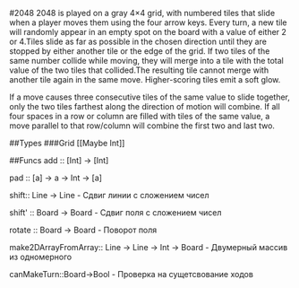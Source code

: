 #2048
2048 is played on a gray 4×4 grid, with numbered tiles that slide when a player 
moves them using the four arrow keys. Every turn, a new tile will randomly appear 
in an empty spot on the board with a value of either 2 or 4.Tiles slide as far as 
possible in the chosen direction until they are stopped by either another tile or the 
edge of the grid. If two tiles of the same number collide while moving, they will merge 
into a tile with the total value of the two tiles that collided.The resulting tile
 cannot merge with another tile again in the same move. Higher-scoring tiles emit a soft
  glow.
  
If a move causes three consecutive tiles of the same value to slide together, only the two tiles farthest along the 
direction of motion will combine. If all four spaces in a row or column are filled with tiles of the same value,
a move parallel to that row/column will combine the first two and last two. 

##Types
###Grid
[[Maybe Int]]


##Funcs
add :: [Int] -> [Int]

pad :: [a] -> a -> Int -> [a]

shift:: Line -> Line - Сдвиг линии с сложением чисел

shift' :: Board -> Board - Сдвиг поля с сложением чисел

rotate :: Board -> Board - Поворот поля

make2DArrayFromArray:: Line -> Line -> Int -> Board - Двумерный массив из одномерного

canMakeTurn::Board->Bool - Проверка на сущетсвование ходов